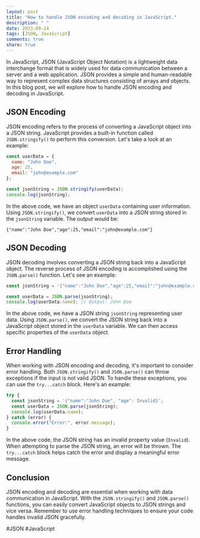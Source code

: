 ```yaml
---
layout: post
title: "How to handle JSON encoding and decoding in JavaScript."
description: " "
date: 2023-09-24
tags: [JSON, JavaScript]
comments: true
share: true
---
```


In JavaScript, JSON (JavaScript Object Notation) is a lightweight data interchange format that is widely used for data communication between a server and a web application. JSON provides a simple and human-readable way to represent complex data structures consisting of arrays and objects. In this blog post, we will explore how to handle JSON encoding and decoding in JavaScript.

## JSON Encoding

JSON encoding refers to the process of converting a JavaScript object into a JSON string. JavaScript provides a built-in function called `JSON.stringify()` to perform this conversion. Let's take a look at an example:

```javascript
const userData = {
  name: "John Doe",
  age: 25,
  email: "john@example.com"
};

const jsonString = JSON.stringify(userData);
console.log(jsonString);
```

In the above code, we have an object `userData` containing user information. Using `JSON.stringify()`, we convert `userData` into a JSON string stored in the `jsonString` variable. The output would be:

```
{"name":"John Doe","age":25,"email":"john@example.com"}
```

## JSON Decoding

JSON decoding involves converting a JSON string back into a JavaScript object. The reverse process of JSON encoding is accomplished using the `JSON.parse()` function. Let's see an example:

```javascript
const jsonString = '{"name":"John Doe","age":25,"email":"john@example.com"}';

const userData = JSON.parse(jsonString);
console.log(userData.name); // Output: John Doe
```

In the above code, we have a JSON string `jsonString` representing user data. Using `JSON.parse()`, we convert the JSON string back into a JavaScript object stored in the `userData` variable. We can then access specific properties of the `userData` object.

## Error Handling

When working with JSON encoding and decoding, it's important to consider error handling. Both `JSON.stringify()` and `JSON.parse()` can throw exceptions if the input is not valid JSON. To handle these exceptions, you can use the `try...catch` block. Here's an example:

```javascript
try {
  const jsonString = '{"name":"John Doe", "age": Invalid}';
  const userData = JSON.parse(jsonString);
  console.log(userData.name);
} catch (error) {
  console.error("Error:", error.message);
}
```

In the above code, the JSON string has an invalid property value (`Invalid`). When attempting to parse the JSON string, an error will be thrown. The `try...catch` block helps catch the error and display a meaningful error message.

## Conclusion

JSON encoding and decoding are essential when working with data communication in JavaScript. With the `JSON.stringify()` and `JSON.parse()` functions, you can easily convert JavaScript objects to JSON strings and vice versa. Remember to use error handling techniques to ensure your code handles invalid JSON gracefully.

#JSON #JavaScript
